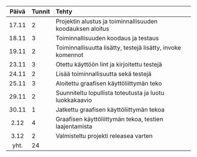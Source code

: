 | Päivä | Tunnit | Tehty |
| :----:| :------|:------|
| 17.11 | 2      | Projektin alustus ja toiminnallisuuden koodauksen aloitus |
| 18.11 | 3      | Toiminnallisuuden koodaus ja testaus |
| 19.11 | 2      | Toiminnallisuutta lisätty, testejä lisätty, invoke komennot |
| 23.11 | 3      | Otettu käyttöön lint ja kirjoitettu testejä |
| 24.11 | 2      | Lisää toiminnallisuutta sekä testejä |
| 25.11 | 3      | Aloitettu graafisen käyttöliittymän teko |
| 29.11 | 2      | Suunniteltu lopullista toteutusta ja luotu luokkakaavio |
| 30.11 | 1      | Jatkettu graafisen käyttöliittymän tekoa |
| 2.12  | 4      | Graafisen käyttöliittymän tekoa, testien laajentamista |
| 3.12  | 2      | Valmisteltu projekti releasea varten |
| yht.  | 24      |       |
